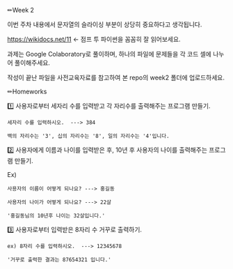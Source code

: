 ✏Week 2

이번 주차 내용에서 문자열의 슬라이싱 부분이 상당히 중요하다고 생각됩니다.

https://wikidocs.net/11 ← 점프 투 파이썬을 꼼꼼히 잘 읽어보세요.

과제는 Google Colaboratory로 풀이하며, 하나의 파일에 문제들을 각 코드 셀에 나누어 풀이해주세요.

작성이 끝난 파일을 사전교육자료를 참고하여 본 repo의 week2 폴더에 업로드하세요.

✏Homeworks

1️⃣ 사용자로부터 세자리 수를 입력받고 각 자리수를 출력해주는 프로그램 만들기.

    세자리 수를 입력하시오.  ---> 384
    
    백의 자리수는 '3', 십의 자리수는 '8', 일의 자리수는 '4'입니다.
   
    

2️⃣ 사용자에게 이름과 나이를 입력받은 후, 10년 후 사용자의 나이를 출력해주는 프로그램 만들기.

Ex)
    
    사용자의 이름이 어떻게 되나요? ---> 홍길동
    
    사용자의 나이가 어떻게 되나요? ---> 22살
    
    '홍길동님의 10년후 나이는 32살입니다.'

3️⃣ 사용자로부터 입력받은 8자리 수 거꾸로 출력하기.

    ex) 8자리 수를 입력하시오.  ---> 12345678

    '거꾸로 출력한 결과는 87654321 입니다.'
